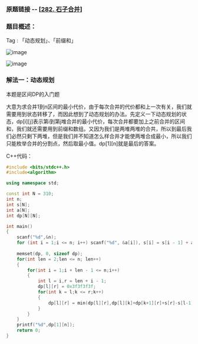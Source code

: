 ### 原题链接 -- [[282. 石子合并](https://www.acwing.com/problem/content/description/284/)]

### 题目概述：
Tag : 「动态规划」、「前缀和」

![image](https://user-images.githubusercontent.com/99656524/198271576-38ea3395-d683-42ff-94a3-941d6c506a70.png)

![image](https://user-images.githubusercontent.com/99656524/198271826-cb505415-79d1-4427-861d-db5f04e122c7.png)

### 解法一：动态规划
本题是区间DP的入门题

大意为求合并1到n区间的最小代价，由于每次合并的代价都和上一次有关，我们就需要用到状态转移了，而因此想到了动态规划的办法。先定义一下动态规划的状态，dp[i][j]表示第i到第j堆合并的最小代价，每次合并都要加上之前合并的区间和，我们就还需要用到前缀和数组。又因为我们是两堆两堆的合共，所以到最后我们必然只剩下两堆，但是我们并不知道怎么样合并才能使两堆合成最小，所以我们只能枚举合并的分割点，然后取最小值。dp[1][n]就是最后的答案。

C++代码：
```cpp
#include <bits/stdc++.h>
#include<algorithm>

using namespace std;

const int N = 310;
int n;
int s[N];
int a[N];
int dp[N][N];

int main()
{
    scanf("%d",&n);
    for (int i = 1;i <= n; i++) scanf("%d", &a[i]), s[i] = s[i - 1] + a[i];
    
    memset(dp, 0, sizeof dp);
    for(int len = 2;len <= n; len++)
    {
        for(int i = 1;i + len - 1 <= n;i++)
        {
            int l = i,r = len + i - 1;
            dp[l][r] = 0x3f3f3f3f;
            for(int k = l;k <= r;k++)
            {
                dp[l][r] = min(dp[l][r],dp[l][k]+dp[k+1][r]+s[r]-s[l-1]);
            }
        }
    }
    printf("%d",dp[1][n]);
    return 0;
}
```
